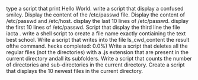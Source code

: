 type a script that print Hello World.
write a script that display a confused smiley.
Display the content of the /etc/passwd file.
Display the content of /etc/passwd and /etc/host.
display the last 10 lines of /etc/passwd.
display the first 10 lines of /etc/passwd.
Script that display the third line the file iacta .
write a shell script to create a file name exactly contiaining the text best school.
Write a script that writes into the file ls_cwd_content the result ofthe command.
hecks completed: 0.0%)
Write a script that deletes all the regular files (not the directories) with a .js extension that are present in the current directory andall its subfolders.
Write a script that counts the number of directories and sub-directories in the current directory.
Create a script that displays the 10 newest files in the current directory.
